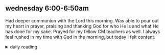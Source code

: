 ## wednesday 6:00-6:50am

Had deeper communion with the Lord this morning. Was able to pour out my heart in prayer, praising and thanking God for who He is and what He has done for my sake. Prayed for my fellow CM teachers as well. I always feel rushed in my time with God in the morning, but today I felt content.

<details markdown="1">
<summary>daily reading</summary>

| {{ page.date | date: "%B %-d, %Y" }} |
| :-------------: |
| [Gen. 44; Mark 14; Job 10; Rom. 14]({% link _Bible/Bible-year-2.md %}) |
| [WSC 73-75]({% link _wsc/wsc-month-1.md %}) |
| [The Nicene Creed](https://threeforms.org/the-nicene-creed/) |

</details>